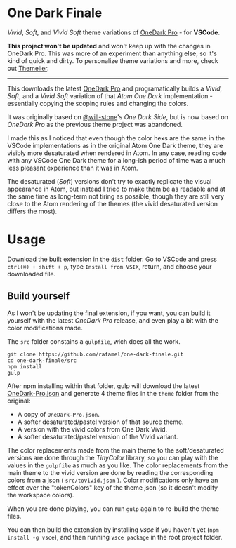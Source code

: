 # One Dark Finale

*Vivid*, *Soft*, and *Vivid Soft* theme variations of [OneDark Pro](https://github.com/Binaryify/OneDark-Pro) - for **VSCode**.

**This project won't be updated** and won't keep up with the changes in OneDark Pro. This was more of an experiment than anything else, so it's kind of quick and dirty. To personalize theme variations and more, check out [Themelier](https://github.com/rafamel/themelier).

---

This downloads the latest [OneDark Pro](https://github.com/Binaryify/OneDark-Pro) and programatically builds a *Vivid*, *Soft*, and a *Vivid Soft* variation of that *Atom One Dark* implementation - essentially copying the scoping rules and changing the colors.

It was originally based on [@will-stone](https://github.com/will-stone)'s *One Dark Side*, but is now based on *OneDark Pro* as the previous theme project was abandoned.

I made this as I noticed that even though the color hexs are the same in the VSCode implementations as in the original Atom One Dark theme, they are visibly more desaturated when rendered in Atom. In any case, reading code with any VSCode One Dark theme for a long-ish period of time was a much less pleasant experience than it was in Atom.

The desaturated (*Soft*) versions don't try to exactly replicate the visual appearance in Atom, but instead I tried to make them be as readable and at the same time as long-term not tiring as possible, though they are still very close to the Atom rendering of the themes (the vivid desaturated version differs the most).

# Usage

Download the built extension in the `dist` folder. Go to VSCode and press `ctrl(⌘) + shift + p`, type `Install from VSIX`, return, and choose your downloaded file.

## Build yourself

As I won't be updating the final extension, if you want, you can build it yourself with the latest *OneDark Pro* release, and even play a bit with the color modifications made.

The `src` folder constains a `gulpfile`, wich does all the work.

```
git clone https://github.com/rafamel/one-dark-finale.git
cd one-dark-finale/src
npm install
gulp
```

After npm installing within that folder, gulp will download the latest [OneDark-Pro.json](https://raw.githubusercontent.com/Binaryify/OneDark-Pro/master/themes/OneDark-Pro.json) and generate 4 theme files in the `theme` folder from the original:

* A copy of `OneDark-Pro.json`.
* A softer desaturated/pastel version of that source theme.
* A version with the vivid colors from One Dark Vivid.
* A softer desaturated/pastel version of the Vivid variant.

The color replacements made from the main theme to the soft/desaturated versions are done through the *TinyColor* library, so you can play with the values in the `gulpfile` as much as you like. The color replacements from the main theme to the vivid version are done by reading the corresponding colors from a json ( `src/toVivid.json` ). Color modifications only have an effect over the "tokenColors" key of the theme json (so it doesn't modify the workspace colors).

When you are done playing, you can run `gulp` again to re-build the theme files.

You can then build the extension by installing *vsce* if you haven't yet (`npm install -g vsce`), and then running `vsce package` in the root project folder.
